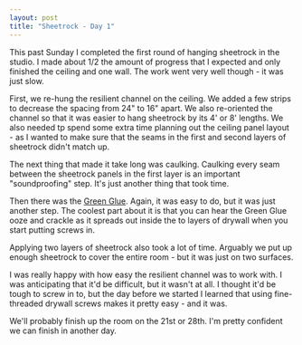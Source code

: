 ```yaml
---
layout: post
title: "Sheetrock - Day 1"
---
```


<p>This past Sunday I completed the first round of hanging sheetrock in the studio.  I made about 1/2 the amount of progress that I expected and only finished the ceiling and one wall.  The work went very well though - it was just slow.</p>
  
<p>First, we re-hung the resilient channel on the ceiling.  We added a few strips to decrease the spacing from 24" to 16" apart.  We also re-oriented the channel so that it was easier to hang sheetrock by its 4' or 8' lengths.  We also needed tp spend some extra time planning out the ceiling panel layout - as I wanted to make sure that the seams in the first and second layers of sheetrock didn't match up.</p>
  
<p>The next thing that made it take long was caulking.  Caulking every seam between the sheetrock panels in the first layer is an important "soundproofing" step.  It's just another thing that took time.</p>
  
<p>Then there was the <a href="http://www.greengluecompany.com" target="_blank">Green Glue</a>.  Again, it was easy to do, but it was just another step.  The coolest part about it is that you can hear the Green Glue ooze and crackle as it spreads out inside the to layers of drywall when you start putting screws in.</p>
  
<p>Applying two layers of sheetrock also took a lot of time.  Arguably we put up enough sheetrock to cover the entire room - but it was just on two surfaces.  </p>
  
<p>I was really happy with how easy the resilient channel was to work with.  I was anticipating that it'd be difficult, but it wasn't at all.  I thought it'd be tough to screw in to, but the day before we started I learned that using fine-threaded drywall screws makes it pretty easy - and it was.</p>
  
<p>We'll probably finish up the room on the 21st or 28th.  I'm pretty confident we can finish in another day.  </p>
 
